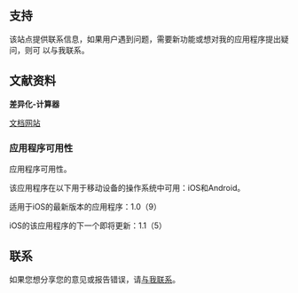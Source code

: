 ## 支持

该站点提供联系信息，如果用户遇到问题，需要新功能或想对我的应用程序提出疑问，则可
以与我联系。

## 文献资料

**差异化-计算器**

[文档网站](https://www.taketechease.com/differentiation/differentiation-calculator-zh-cn.html)

### 应用程序可用性

应用程序可用性。

该应用程序在以下用于移动设备的操作系统中可用：iOS和Android。

适用于iOS的最新版本的应用程序：1.0（9）

iOS的该应用程序的下一个即将更新：1.1（5）

## 联系
如果您想分享您的意见或报告错误，请[与我联系](mailto:i.d.kosinska@gmail.com)。

